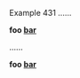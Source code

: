 Example 431
......

**foo [bar](/url)**

......

<p><strong>foo <a href="/url">bar</a></strong></p>
